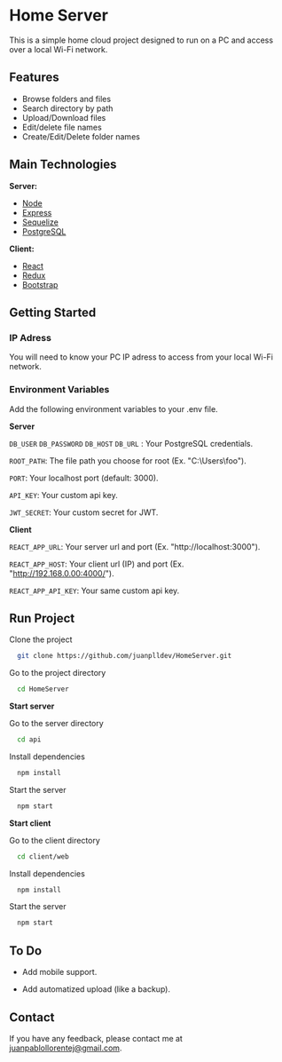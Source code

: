 # Home Server

This is a simple home cloud project designed to run on a PC and access over a local Wi-Fi network.

## Features

- Browse folders and files
- Search directory by path
- Upload/Download files
- Edit/delete file names
- Create/Edit/Delete folder names


## Main Technologies

**Server:** 
- [Node](https://nodejs.org/en)
- [Express](https://expressjs.com/)
- [Sequelize](https://sequelize.org/)
- [PostgreSQL](https://www.postgresql.org/)

**Client:**
- [React](https://react.dev/)
- [Redux](https://redux.js.org/)
- [Bootstrap](https://getbootstrap.com/)
## Getting Started

### IP Adress
You will need to know your PC IP adress to access from your local Wi-Fi network.

### Environment Variables
Add the following environment variables to your .env file.

**Server**

`DB_USER`
`DB_PASSWORD`
`DB_HOST`
`DB_URL`
: Your PostgreSQL credentials.

`ROOT_PATH`: The file path you choose for root (Ex. "C:\Users\foo").

`PORT`: Your localhost port (default: 3000).

`API_KEY`: Your custom api key.

`JWT_SECRET`: Your custom secret for JWT.

**Client**

`REACT_APP_URL`: Your server url and port (Ex. "http://localhost:3000").

`REACT_APP_HOST`: Your client url (IP) and port (Ex. "http://192.168.0.00:4000/").

`REACT_APP_API_KEY`: Your same custom api key.
## Run Project

Clone the project

```bash
  git clone https://github.com/juanplldev/HomeServer.git
```

Go to the project directory

```bash
  cd HomeServer
```

**Start server**

Go to the server directory

```bash
  cd api
```

Install dependencies

```bash
  npm install
```

Start the server

```bash
  npm start
```

**Start client**

Go to the client directory

```bash
  cd client/web
```

Install dependencies

```bash
  npm install
```

Start the server

```bash
  npm start
```

## To Do

- Add mobile support.

- Add automatized upload (like a backup).

## Contact

If you have any feedback, please contact me at juanpablollorentej@gmail.com.